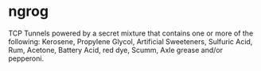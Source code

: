 # ngrog
TCP Tunnels powered by a secret mixture that contains one or more of the following: Kerosene, Propylene Glycol, Artificial Sweeteners, Sulfuric Acid, Rum, Acetone, Battery Acid, red dye, Scumm, Axle grease and/or pepperoni.
